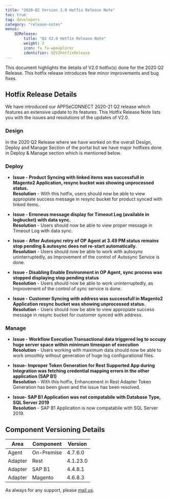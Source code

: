 ```yaml
---
title: "2020-Q2 Version 2.0 Hotfix Release Note"
toc: true
tag: developers
category: "release-notes"
menus: 
    Q2Release:
        title: "Q2 V2.0 Hotfix Release Note"
        weight: 2
        icon: fa fa-wpexplorer
        identifier: Q2V2hotfixRelease
---
```

This document highlights the details of V2.0 hotfix(s) done for the 2020 Q2 Release. This hotfix release introduces few minor improvements and bug fixes. 

## Hotfix Release Details 

We have introduced our APPSeCONNECT 2020-21 Q2 release which features an extensive update to its 
features. This Hotfix Release Note lists you with the issues and resolutions of the updates of V2.0.

### Design 

In the 2020 Q2 Release where we have worked on the overall Design, Deploy and Manage Section of the portal but we have major 
hotfixes done in Deploy & Manage section which is mentioned below. 

### Deploy
- **Issue - Product Syncing with linked items was successfull in Magento2 Application, resync bucket was showing unprocessed status.**  
**Resolution** - With this hotfix, users should now  be able to view appropiate success message in resync bucket for product synced with linked items. 

- **Issue - Erroneus message display for Timeout Log (available in logbucket) with data sync.**  
**Resolution** - Users should now  be able to view proper message in Timeout Log with data sync.  

- **Issue - After Autosync retry of OP Agent at 3.49 PM status remains stop pending & autosync does not re-start automatically.**  
**Resolution** -  Users should now be able to work with autosync uninterruptedly, as Improvement of the control of Autosync Service is done.

- **Issue - Disabling Enable Environment in OP Agent, sync process was stopped displaying stop pending status**  
**Resolution** - Users should now be able to work uninterruptedly, as Improvement of the control of sync service is done.  

- **Issue - Customer Syncing with address was successfull in Magento2 Application resync bucket was showing unprocessed status.**   
**Resolution** - Users should now  be able to view appropiate success message in resync bucket for customer synced with address.   

### Manage

- **Issue - Workflow Execution Transactional data triggered log to occupy huge server space within minimum timespan of execution**      
**Resolution** - Users working with maximum data should now be able to work smoothly without generation of huge log configurational files.      
  
- **Issue- Improper Token Generation for Rest Supported App during Integration was fetching credential mapping errors in the other application (SAP B1)**      
**Resolution** - With this hotfix, Enhancement in Rest Adapter Token Generation has been given and the issue has been resolved.      
  
- **Issue- SAP B1 Application was not compatabile with Database Type, SQL Server 2019**  
**Resolution** - SAP B1 Application is now compatabile with SQL Server 2019.  

## Component Versioning Details


|Area|Component|Version|
|----|----------|-------|
|Agent| On-Premise|4.7.6.0|
|Adapter|Rest| 4.1.23.0|
|Adapter|SAP B1| 4.4.8.1|
|Adapter|Magento| 4.6.8.3|

As always for any support, please [mail us](support@appseconnect.com).